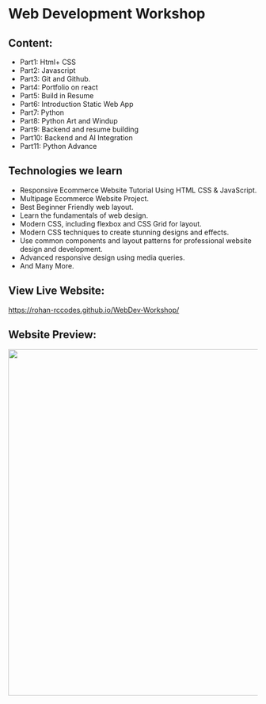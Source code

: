 # Web Development Workshop

## Content:
- Part1: Html+ CSS
- Part2: Javascript 
- Part3: Git and Github.
- Part4: Portfolio on react
- Part5: Build in Resume
- Part6: Introduction Static Web App
- Part7: Python
- Part8: Python Art and Windup
- Part9: Backend and resume building
- Part10: Backend and AI Integration
- Part11: Python Advance

## Technologies we learn 
- Responsive Ecommerce Website Tutorial Using HTML CSS & JavaScript.
- Multipage Ecommerce Website Project.
- Best Beginner Friendly web layout.
- Learn the fundamentals of web design.
- Modern CSS, including flexbox and CSS Grid for layout.
- Modern CSS techniques to create stunning designs and effects.
- Use common components and layout patterns for professional website design and development.
- Advanced responsive design using media queries.
- And Many More.

## View Live Website: 
https://rohan-rccodes.github.io/WebDev-Workshop/
## Website Preview:
<img src="https://github.com/Rohan-rccodes/WebDev-Workshop/blob/main/img/Home.png" width="700">

